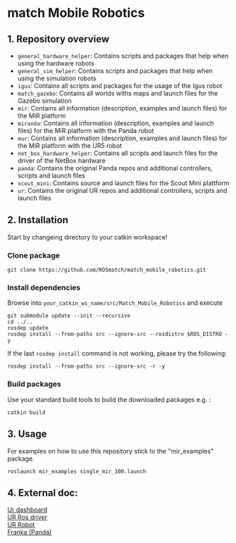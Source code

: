 # match Mobile Robotics
## 1. Repository overview
* `general_hardware_helper`: Contains scripts and packages that help when using the hardware robots
* `general_sim_helper`: Contains scripts and packages that help when using the simulation robots
* `igus`: Contains all scripts and packages for the usage of the Igus robot
* `match_gazebo`: Contains all worlds withs maps and launch files for the Gazebo simulation
* `mir`: Contains all information (description, examples and launch files) for the MiR platform
* `miranda`: Contains all information (description, examples and launch files) for the MiR platform with the Panda robot
* `mur`: Contains all information (description, examples and launch files) for the MiR platform with the UR5 robot
* `net_box_hardware_helper`: Contains all scripts and launch files for the driver of the NetBox hardware
* `panda`: Contains the original Panda repos and additional controllers, scripts and launch files
* `scout_mini`: Contains source and launch files for the Scout Mini plattform
* `ur`: Contains the original UR repos and additional controllers, scripts and launch files

## 2. Installation
Start by changeing directory to your catkin workspace!
### Clone package
```
git clone https://github.com/ROSmatch/match_mobile_robotics.git
```
### Install dependencies
Browse into `your_catkin_ws_name/src/Match_Mobile_Robotics` and execute
```
git submodule update --init --recursive
cd ../..
rosdep update
rosdep install --from-paths src --ignore-src --rosdistro $ROS_DISTRO -y
```
If the last `rosdep install` command is not working, please try the following:
```
rosdep install --from-paths src --ignore-src -r -y
```

### Build packages
Use your standard build tools to build the downloaded packages e.g. : 
```
catkin build
```

## 3. Usage
For examples on how to use this repository stick to the "mir_examples" package.

```
roslaunch mir_examples single_mir_100.launch
```

## 4. External doc:
[Ur dashboard](https://s3-eu-west-1.amazonaws.com/ur-support-site/15690/Dashboard_Server_CB-Series.pdf)  
[UR Ros driver](https://github.com/UniversalRobots/Universal_Robots_ROS_Driver/tree/64ab483b550a1c079c70162d2d3c2eb21ecde76e)  
[UR Robot](https://github.com/fmauch/universal_robot/tree/3ebf8070ad0869c264fc3df9185fe1865773b2b4)  
[Franka (Panda)](https://frankaemika.github.io/docs/index.html)  
